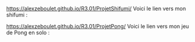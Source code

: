 https://alexzeboulet.github.io/R3.01/ProjetShifumi/ 
Voici le lien vers mon shifumi : 

https://alexzeboulet.github.io/R3.01/ProjetPong/
Voici le lien vers mon jeu de Pong en solo : 
